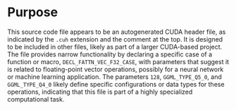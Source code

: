 # Purpose
This source code file appears to be an autogenerated CUDA header file, as indicated by the `.cuh` extension and the comment at the top. It is designed to be included in other files, likely as part of a larger CUDA-based project. The file provides narrow functionality by declaring a specific case of a function or macro, `DECL_FATTN_VEC_F32_CASE`, with parameters that suggest it is related to floating-point vector operations, possibly for a neural network or machine learning application. The parameters `128`, `GGML_TYPE_Q5_0`, and `GGML_TYPE_Q4_0` likely define specific configurations or data types for these operations, indicating that this file is part of a highly specialized computational task.
